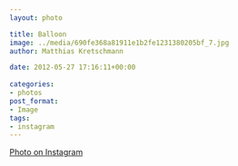 ```yaml
---
layout: photo

title: Balloon
image: ../media/690fe368a81911e1b2fe1231380205bf_7.jpg
author: Matthias Kretschmann

date: 2012-05-27 17:16:11+00:00
  
categories:
- photos
post_format:
- Image
tags:
- instagram
---
```


[Photo on Instagram](http://instagr.am/p/LIwqMrtSs2/)

